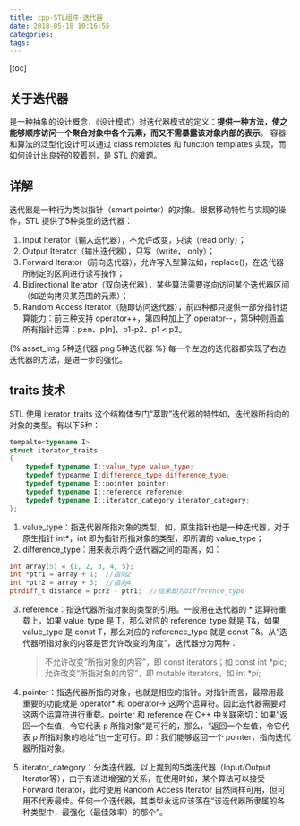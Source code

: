 ```yaml
---
title: cpp-STL组件-迭代器
date: 2018-05-18 10:16:55
categories:
tags:
---
```

[toc]
## 关于迭代器
是一种抽象的设计概念，《设计模式》对迭代器模式的定义：**提供一种方法，使之能够顺序访问一个聚合对象中各个元素，而又不需暴露该对象内部的表示**。
容器和算法的泛型化设计可以通过 class remplates 和 function templates 实现，而如何设计出良好的胶着剂，是 STL 的难题。

## 详解
迭代器是一种行为类似指针（smart pointer）的对象。根据移动特性与实现的操作，STL 提供了5种类型的迭代器：
1. Input Iterator（输入迭代器），不允许改变，只读（read only）；
2. Output Iterator（输出迭代器），只写（write， only）；
3. Forward Iterator（前向迭代器），允许写入型算法如，replace()，在迭代器所制定的区间进行读写操作；
4. Bidirectional Iterator（双向迭代器），某些算法需要逆向访问某个迭代器区间（如逆向拷贝某范围的元素）；
5. Random Access Iterator（随即访问迭代器），前四种都只提供一部分指针运算能力：前三种支持 operator++，第四种加上了 operator--，第5种则涵盖所有指针运算：p±n、p[n]、p1-p2、p1 < p2。

{% asset_img 5种迭代器.png 5种迭代器 %}
每一个左边的迭代器都实现了右边迭代器的方法，是进一步的强化。

## traits 技术
STL 使用 iterator_traits 这个结构体专门“萃取”迭代器的特性如，迭代器所指向的对象的类型。有以下5种：
```c++
tempalte<typename I>  
struct iterator_traits  
{  
    typedef typename I::value_type value_type;  
    typedef typeanme I:difference_type difference_type;  
    typedef typename I::pointer pointer;  
    typedef typename I::reference reference;  
    typedef typename I::iterator_category iterator_category;  
};  
```

1. value_type：指迭代器所指对象的类型，如，原生指针也是一种迭代器，对于原生指针 int*，int 即为指针所指对象的类型，即所谓的 value_type；
2. difference_type：用来表示两个迭代器之间的距离，如：
```c++
int array[5] = {1, 2, 3, 4, 5};  
int *ptr1 = array + 1;  //指向2  
int *ptr2 = array + 3;  //指向4  
ptrdiff_t distance = ptr2 - ptr1;  //结果即为difference_type
```
3. reference：指迭代器所指对象的类型的引用。一般用在迭代器的 * 运算符重载上，如果 value_type 是 T，那么对应的 reference_type 就是 T&，如果value_type 是 const T，那么对应的 reference_type 就是 const T&。从“迭代器所指对象的内容是否允许改变的角度”，迭代器分为两种：
    > 不允许改变“所指对象的内容”，即 const iterators；如 const int *pic;
    > 允许改变“所指对象的内容”，即 mutable iterators，如 int *pi;
4. pointer：指迭代器所指的对象，也就是相应的指针。对指针而言，最常用最重要的功能就是 operator* 和 operator-> 这两个运算符。因此迭代器需要对这两个运算符进行重载。pointer 和 reference 在 C++ 中关联密切：如果“返回一个左值，令它代表 p 所指对象”是可行的，那么，“返回一个左值，令它代表 p 所指对象的地址”也一定可行。即：我们能够返回一个 pointer，指向迭代器所指对象。

5. iterator_category：分类迭代器，以上提到的5类迭代器（Input/Output Iterator等），由于有递进增强的关系，在使用时如，某个算法可以接受 Forward Iterator，此时使用 Random Access Iterator 自然同样可用，但可用不代表最佳。任何一个迭代器，其类型永远应该落在“该迭代器所隶属的各种类型中，最强化（最佳效率）的那个”。